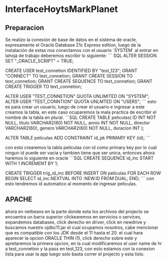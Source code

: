 # InterfaceHoytsMarkPlanet

## Preparacion

Se realizo la conexión de base de datos en el sistema de oracle, expresamente el Oracle Database 21c Express edition, luego de la instalación de estas nos conectamos con el usuario ´SYSTEM´
al entrar en lahoja de trabajo deberemos escribir lo siguiente:
´´´ SQL
  ALTER SESSION SET "_ORACLE_SCRIPT" = TRUE;

  CREATE USER test_connetion IDENTIFIED BY "test_123";
  GRANT "CONNECT" TO test_connetion;
  GRANT CREATE SESSION TO text_connetion;
  GRANT CREATE SEQUENCE TO text_connetion;
  GRANT CREATE TRIGGER TO text_connetion;

  ALTER USER "TEST_CONNETION" QUOTA UNLIMITED ON "SYSTEM";
  ALTER USER "TEST_CONNTION" QUOTA UNLMTED ON "USERS";
´´´
esto es para crear un usuario, luego de crear el usuario e ingresar a este creamos la tabla, en este caso ocuparemos la mala practica de escribir el nombre de la tabla en plural.
´´´SQL
  CREATE TABLE peliculas(
  ID INT NOT NULL,
  titulo VARCHAR2(60) NOT NULL,
  annio INT NOT NULL,
  director VARCHAR2(60),
  genero VARCHAR2(60) NOT NULL,
  duracion INT
  );

  ALTER TABLE peliculas
    ADD CONSTRAINT id_pk PRIMARY KEY (id);
´´´

con esto crearemos la tabla peliculas con id como primary key por lo cual ningun id puede ser vacia y tambien tiene que ser unica, entonces ahora haremos lo siguiente en oracle
´´´SQL
  CREATE SEQUENCE id_inc
  START WITH 1
  INCREMENT BY 1;

  CREATE TRIGGER trig_id_inc
  BEFORE INSERT ON peliculas
  FOR EACH ROW
  BEGIN
    SELECT id_inc.NEXTVAL INTO :NEW.ID FROM DUAL;
  END;
´´´
con esto tendremos id automatico al momento de ingresar peliculas.

## APACHE
ahora en netbeans en la parte donde esta los archivos del projecto se encuentra un barra superior clickearemos en servicios o services, expandemos databases, click derecho en driver, click en newdrive y buscamos
nuestro ojdbc11.jar el cual ocupamos nosotros, cabe mencionar que es compatible con los JDK desde el 11 hasta el 20. el cual hara aparecer la opcion ORACLE THIN (1), click derecho sobre este y apretaremos la primera opcion,
en la cual modificaremos el user name de hr a test_connetion y la pass en test_123, con esto estamos con la conexion lista para usar la app luego solo basta correr el projecto y esta listo.
